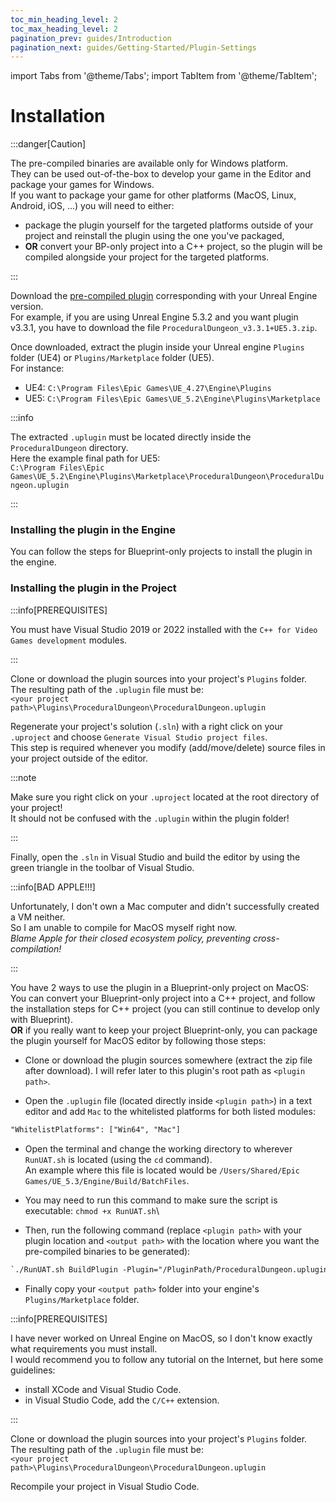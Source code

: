 ```yaml
---
toc_min_heading_level: 2
toc_max_heading_level: 2
pagination_prev: guides/Introduction
pagination_next: guides/Getting-Started/Plugin-Settings
---
```


<!-- markdownlint-disable MD041 -->

import Tabs from '@theme/Tabs';
import TabItem from '@theme/TabItem';

<!-- markdownlint-enable MD041 -->

# Installation

<!-- [BEGIN TABS] Windows | MacOS --> <Tabs>
<!-- [BEGIN TAB ITEM] Windows --> <TabItem value="windows" label="Windows" default>
<!-- [BEGIN TABS] Blueprint | C++ --> <Tabs>
<!-- [BEGIN TAB ITEM] Blueprint --> <TabItem value="bp" label="BP-only Project" default>

:::danger[Caution]

The pre-compiled binaries are available only for Windows platform.\
They can be used out-of-the-box to develop your game in the Editor and package your games for Windows.\
If you want to package your game for other platforms (MacOS, Linux, Android, iOS, ...) you will need to either:

- package the plugin yourself for the targeted platforms outside of your project and reinstall the plugin using the one you've packaged,
- **OR** convert your BP-only project into a C++ project, so the plugin will be compiled alongside your project for the targeted platforms.

:::

Download the [pre-compiled plugin](https://github.com/BenPyton/ProceduralDungeon/releases/latest) corresponding with your Unreal Engine version.\
For example, if you are using Unreal Engine 5.3.2 and you want plugin v3.3.1, you have to download the file `ProceduralDungeon_v3.3.1+UE5.3.zip`.

Once downloaded, extract the plugin inside your Unreal engine `Plugins` folder (UE4) or `Plugins/Marketplace` folder (UE5).\
For instance:

- UE4: `C:\Program Files\Epic Games\UE_4.27\Engine\Plugins`
- UE5: `C:\Program Files\Epic Games\UE_5.2\Engine\Plugins\Marketplace`

:::info

The extracted `.uplugin` must be located directly inside the `ProceduralDungeon` directory.\
Here the example final path for UE5:\
`C:\Program Files\Epic Games\UE_5.2\Engine\Plugins\Marketplace\ProceduralDungeon\ProceduralDungeon.uplugin`

:::

<!-- [END TAB ITEM] Blueprint --> </TabItem>
<!-- [BEGIN TAB ITEM] C++ --> <TabItem value="cpp" label="C++ Project">

### Installing the plugin in the Engine

You can follow the steps for Blueprint-only projects to install the plugin in the engine.

### Installing the plugin in the Project

:::info[PREREQUISITES]

You must have Visual Studio 2019 or 2022 installed with the `C++ for Video Games development` modules.

:::

Clone or download the plugin sources into your project's `Plugins` folder.\
The resulting path of the `.uplugin` file must be:\
`<your project path>\Plugins\ProceduralDungeon\ProceduralDungeon.uplugin`

Regenerate your project's solution (`.sln`) with a right click on your `.uproject` and choose `Generate Visual Studio project files`.\
This step is required whenever you modify (add/move/delete) source files in your project outside of the editor.

:::note

Make sure you right click on your `.uproject` located at the root directory of your project!\
It should not be confused with the `.uplugin` within the plugin folder!

:::

Finally, open the `.sln` in Visual Studio and build the editor by using the green triangle in the toolbar of Visual Studio.

<!-- [END TAB ITEM] C++ --> </TabItem>
<!-- [END TABS] Blueprint | C++ --> </Tabs>
<!-- [END TAB ITEM] Windows --> </TabItem>

<!-- [BEGIN TAB ITEM] MacOS++ --> <TabItem value="macos" label="MacOS" default>
<!-- [BEGIN TABS] Blueprint | C++ --> <Tabs>
<!-- [BEGIN TAB ITEM] Blueprint --> <TabItem value="bp" label="BP-only Project" default>

:::info[BAD APPLE!!!]

Unfortunately, I don't own a Mac computer and didn't successfully created a VM neither.\
So I am unable to compile for MacOS myself right now.\
*Blame Apple for their closed ecosystem policy, preventing cross-compilation!*

:::

You have 2 ways to use the plugin in a Blueprint-only project on MacOS:\
You can convert your Blueprint-only project into a C++ project, and follow the installation steps for C++ project (you can still continue to develop only with Blueprint).\
**OR** if you really want to keep your project Blueprint-only, you can package the plugin yourself for MacOS editor by following those steps:

- Clone or download the plugin sources somewhere (extract the zip file after download). I will refer later to this plugin's root path as `<plugin path>`.

- Open the `.uplugin` file (located directly inside `<plugin path>`) in a text editor and add `Mac` to the whitelisted platforms for both listed modules:

```txt
"WhitelistPlatforms": ["Win64", "Mac"]
```

- Open the terminal and change the working directory to wherever `RunUAT.sh` is located (using the `cd` command).\
An example where this file is located would be `/Users/Shared/Epic Games/UE_5.3/Engine/Build/BatchFiles`.

- You may need to run this command to make sure the script is executable: `chmod +x RunUAT.sh`\

- Then, run the following command (replace `<plugin path>` with your plugin location and `<output path>` with the location where you want the pre-compiled binaries to be generated):

```txt
`./RunUAT.sh BuildPlugin -Plugin="/PluginPath/ProceduralDungeon.uplugin" -Package="/OutputPath" -Rocket -TargetPlatforms=Mac
```

- Finally copy your `<output path>` folder into your engine's `Plugins/Marketplace` folder.

<!-- [END TAB ITEM] Blueprint --> </TabItem>
<!-- [BEGIN TAB ITEM] C++ --> <TabItem value="cpp" label="C++ Project">

:::info[PREREQUISITES]

I have never worked on Unreal Engine on MacOS, so I don't know exactly what requirements you must install.\
I would recommend you to follow any tutorial on the Internet, but here some guidelines:

- install XCode and Visual Studio Code.
- in Visual Studio Code, add the `C/C++` extension.

:::

Clone or download the plugin sources into your project's `Plugins` folder.\
The resulting path of the `.uplugin` file must be:\
`<your project path>\Plugins\ProceduralDungeon\ProceduralDungeon.uplugin`

Recompile your project in Visual Studio Code.

<!-- [END TAB ITEM] C++ --> </TabItem>
<!-- [END TABS] Blueprint | C++ --> </Tabs>
<!-- [END TAB ITEM] MacOS --> </TabItem>
<!-- [END TABS] Windows | MacOS --> </Tabs>
